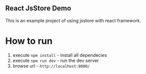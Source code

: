 ## React JsStore Demo

This is an example project of using jsstore with react framework.

# How to run

1. execute `npm install` - install all dependecies
2. execute `npm run dev` - run the dev server
3. browse url - `http://localhost:8080/`